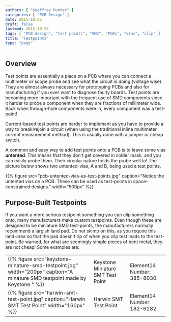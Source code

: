```yaml
---
authors: [ "Geoffrey Hunter" ]
categories: [ "PCB Design" ]
date: 2015-10-23
draft: false
lastmod: 2015-10-23
tags: [ "PCB design", "test points", "SMD", "PCBs", "vias", "clip" ]
title: "Testpoints"
type: "page"
---
```


## Overview

Test points are essentially a place on a PCB where you can connect a multimeter or scope probe and see what the circuit is doing (voltage wise). They are almost always necessary for prototyping PCBs and also for manufacturing if you ever want to diagnose faulty boards. Test points are becoming more important with the frequent use of SMD components since it harder to probe a component when they are fractions of  millimeter wide. Back when through-hole components were in, every component was a test-point!

Current-based test points are harder to implement as you have to provide a way to break/rejoin a circuit (when using the traditional inline multimeter current measurement method). This is usually done with a jumper or cheap switch.

A common and easy way to add test points onto a PCB is to leave some vias **untented**. This means that they don't get covered in solder mask, and you can easily probe them. Their circular nature holds the probe well to! The picture below shows two untented-vias, A and B, being used a test points.

{{% figure src="pcb-untented-vias-as-test-points.jpg" caption="Notice the untented vias on a PCB. These can be used as test-points in space-constrained designs."  width="500px" %}}

## Purpose-Built Testpoints

If you want a more serious testpoint something you can clip something onto, many manufacturers make custom testpoints. Even though these are designed to be miniature SMD test-points, the manufacturers normally recommend a largish land pad. Do not skimp on this, as you require this land-area so that the pad doesn't rip of when you clip test leads to the test-point. Be warned, for what are seemingly simple pieces of bent metal, they are not cheap! Some examples are:

<table>
  <tbody>
    <tr>
      <td>{{% figure src="keystone-minature-smd-testpoint.jpg" width="200px" caption="A minature SMD testpoint made by Keystone."  %}}</td>
      <td>Keystone Miniature SMT Test Point</td>
      <td>Element14 Number: 385-8030</td>
    </tr>
    <tr>
      <td>{{% figure src="harwin-smt-test-point.jpg" caption="Harwin SMT Test Point"  width="160px" %}}</td>
      <td>Harwin SMT Test Point</td>
      <td>Element14 Number: 182-6282</td>
    </tr>
  </tbody>
</table>

